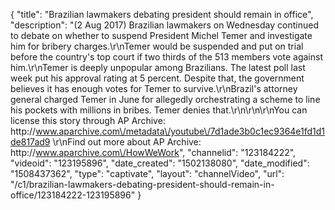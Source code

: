 {
    "title": "Brazilian lawmakers debating president should remain in office",
    "description": "(2 Aug 2017) Brazilian lawmakers on Wednesday continued to debate on whether to suspend President Michel Temer and investigate him for bribery charges.\r\nTemer would be suspended and put on trial before the country's top court if two thirds of the 513 members vote against him.\r\nTemer is deeply unpopular among Brazilians. The latest poll last week put his approval rating at 5 percent. Despite that, the government believes it has enough votes for Temer to survive.\r\nBrazil's attorney general charged Temer in June for allegedly orchestrating a scheme to line his pockets with millions in bribes. Temer denies that.\r\n\r\n\r\nYou can license this story through AP Archive: http:\/\/www.aparchive.com\/metadata\/youtube\/7d1ade3b0c1ec9364e1fd1d1de817ad9 \r\nFind out more about AP Archive: http:\/\/www.aparchive.com\/HowWeWork",
    "channelid": "123184222",
    "videoid": "123195896",
    "date_created": "1502138080",
    "date_modified": "1508437362",
    "type": "captivate",
    "layout": "channelVideo",
    "url": "\/c1\/brazilian-lawmakers-debating-president-should-remain-in-office\/123184222-123195896"
}